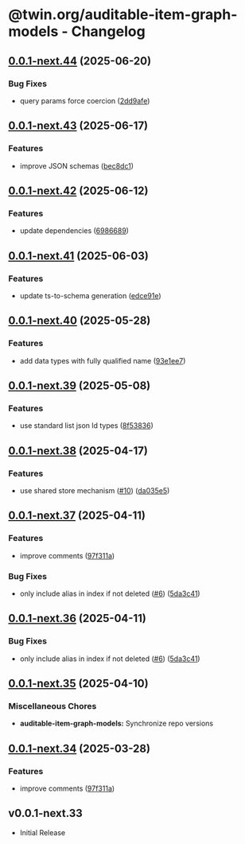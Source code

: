 # @twin.org/auditable-item-graph-models - Changelog

## [0.0.1-next.44](https://github.com/twinfoundation/auditable-item-graph/compare/auditable-item-graph-models-v0.0.1-next.43...auditable-item-graph-models-v0.0.1-next.44) (2025-06-20)


### Bug Fixes

* query params force coercion ([2dd9afe](https://github.com/twinfoundation/auditable-item-graph/commit/2dd9afe9ec37e2a91c110317fe289f7495c187a0))

## [0.0.1-next.43](https://github.com/twinfoundation/auditable-item-graph/compare/auditable-item-graph-models-v0.0.1-next.42...auditable-item-graph-models-v0.0.1-next.43) (2025-06-17)


### Features

* improve JSON schemas ([bec8dc1](https://github.com/twinfoundation/auditable-item-graph/commit/bec8dc1f270c6c9710623a192b984cf46f8a5613))

## [0.0.1-next.42](https://github.com/twinfoundation/auditable-item-graph/compare/auditable-item-graph-models-v0.0.1-next.41...auditable-item-graph-models-v0.0.1-next.42) (2025-06-12)


### Features

* update dependencies ([6986689](https://github.com/twinfoundation/auditable-item-graph/commit/698668957a1fcb7f85ce2f117914d5980043924f))

## [0.0.1-next.41](https://github.com/twinfoundation/auditable-item-graph/compare/auditable-item-graph-models-v0.0.1-next.40...auditable-item-graph-models-v0.0.1-next.41) (2025-06-03)


### Features

* update ts-to-schema generation ([edce91e](https://github.com/twinfoundation/auditable-item-graph/commit/edce91e8272ab361595489458066040caf582df2))

## [0.0.1-next.40](https://github.com/twinfoundation/auditable-item-graph/compare/auditable-item-graph-models-v0.0.1-next.39...auditable-item-graph-models-v0.0.1-next.40) (2025-05-28)


### Features

* add data types with fully qualified name ([93e1ee7](https://github.com/twinfoundation/auditable-item-graph/commit/93e1ee7c0f7bad81f003787f797f363864e201af))

## [0.0.1-next.39](https://github.com/twinfoundation/auditable-item-graph/compare/auditable-item-graph-models-v0.0.1-next.38...auditable-item-graph-models-v0.0.1-next.39) (2025-05-08)


### Features

* use standard list json ld types ([8f53836](https://github.com/twinfoundation/auditable-item-graph/commit/8f53836d4c83a98d64d7f5fe0531bb9af09464ae))

## [0.0.1-next.38](https://github.com/twinfoundation/auditable-item-graph/compare/auditable-item-graph-models-v0.0.1-next.37...auditable-item-graph-models-v0.0.1-next.38) (2025-04-17)


### Features

* use shared store mechanism ([#10](https://github.com/twinfoundation/auditable-item-graph/issues/10)) ([da035e5](https://github.com/twinfoundation/auditable-item-graph/commit/da035e5eb8f157482b4eb2bdbc689c6c0647ff7d))

## [0.0.1-next.37](https://github.com/twinfoundation/auditable-item-graph/compare/auditable-item-graph-models-v0.0.1-next.36...auditable-item-graph-models-v0.0.1-next.37) (2025-04-11)


### Features

* improve comments ([97f311a](https://github.com/twinfoundation/auditable-item-graph/commit/97f311a9cc4353b5020a48a44420c97a2fa0c8d7))


### Bug Fixes

* only include alias in index if not deleted ([#6](https://github.com/twinfoundation/auditable-item-graph/issues/6)) ([5da3c41](https://github.com/twinfoundation/auditable-item-graph/commit/5da3c419fafa2afefd34b1c570d103012b888a75))

## [0.0.1-next.36](https://github.com/twinfoundation/auditable-item-graph/compare/auditable-item-graph-models-v0.0.1-next.35...auditable-item-graph-models-v0.0.1-next.36) (2025-04-11)


### Bug Fixes

* only include alias in index if not deleted ([#6](https://github.com/twinfoundation/auditable-item-graph/issues/6)) ([5da3c41](https://github.com/twinfoundation/auditable-item-graph/commit/5da3c419fafa2afefd34b1c570d103012b888a75))

## [0.0.1-next.35](https://github.com/twinfoundation/auditable-item-graph/compare/auditable-item-graph-models-v0.0.1-next.34...auditable-item-graph-models-v0.0.1-next.35) (2025-04-10)


### Miscellaneous Chores

* **auditable-item-graph-models:** Synchronize repo versions

## [0.0.1-next.34](https://github.com/twinfoundation/auditable-item-graph/compare/auditable-item-graph-models-v0.0.1-next.33...auditable-item-graph-models-v0.0.1-next.34) (2025-03-28)


### Features

* improve comments ([97f311a](https://github.com/twinfoundation/auditable-item-graph/commit/97f311a9cc4353b5020a48a44420c97a2fa0c8d7))

## v0.0.1-next.33

- Initial Release
